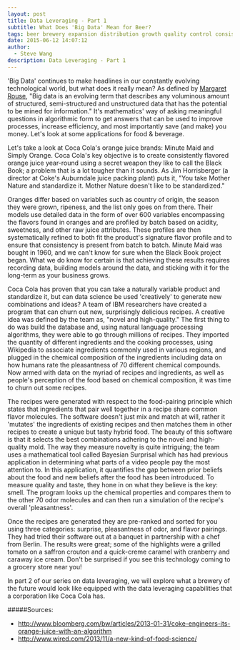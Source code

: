 ```yaml
---
layout: post
title: Data Leveraging - Part 1
subtitle: What Does 'Big Data' Mean for Beer?
tags: beer brewery expansion distribution growth quality control consistency data big
date: 2015-06-12 14:07:12
author:
  - Steve Wang
description: Data Leveraging - Part 1
---
```

'Big Data' continues to make headlines in our constantly evolving technological world, but what does it really mean? As defined by [Margaret Rouse][margaret-rouse], "Big data is an evolving term that describes any voluminous amount of structured, semi-structured and unstructured data that has the potential to be mined for information." It's mathematics' way of asking meaningful questions in algorithmic form to get answers that can be used to improve processes, increase efficiency, and most importantly save (and make) you money. Let's look at some applications for food & beverage.

<!--more-->

Let's take a look at Coca Cola's orange juice brands: Minute Maid and Simply Orange. Coca Cola's key objective is to create consistently flavored orange juice year-round using a secret weapon they like to call the Black Book; a problem that is a lot tougher than it sounds. As Jim Horrisberger (a director at Coke's Auburndale juice packing plant) puts it, "You take Mother Nature and standardize it. Mother Nature doesn't like to be standardized."

Oranges differ based on variables such as country of origin, the season they were grown, ripeness, and the list only goes on from there. Their models use detailed data in the form of over 600 variables encompassing the flavors found in oranges and are profiled by batch based on acidity, sweetness, and other raw juice attributes. These profiles are then systematically refined to both fit the product's signature flavor profile and to ensure that consistency is present from batch to batch. Minute Maid was bought in 1960, and we can't know for sure when the Black Book project began. What we do know for certain is that achieving these results requires recording data, building models around the data, and sticking with it for the long-term as your business grows.

Coca Cola has proven that you can take a naturally variable product and standardize it, but can data science be used 'creatively' to generate new combinations and ideas? A team of IBM researchers have created a program that can churn out new, surprisingly delicious recipes. A creative idea was defined by the team as, "novel and high-quality." The first thing to do was build the database and, using natural language processing algorithms, they were able to go through millions of recipes. They imported the quantity of different ingredients and the cooking processes, using Wikipedia to associate ingredients commonly used in various regions, and plugged in the chemical composition of the ingredients including data on how humans rate the pleasantness of 70 different chemical compounds. Now armed with data on the myriad of recipes and ingredients, as well as people's perception of the food based on chemical composition, it was time to churn out some recipes.

The recipes were generated with respect to the food-pairing principle which states that ingredients that pair well together in a recipe share common flavor molecules. The software doesn't just mix and match at will, rather it 'mutates' the ingredients of existing recipes and then matches them in other recipes to create a unique but tasty hybrid food. The beauty of this software is that it selects the best combinations adhering to the novel and high-quality mold. The way they measure novelty is quite intriguing; the team uses a mathematical tool called Bayesian Surprisal which has had previous application in determining what parts of a video people pay the most attention to. In this application, it quantifies the gap between prior beliefs about the food and new beliefs after the food has been introduced. To measure quality and taste, they hone in on what they believe is the key: smell. The program looks up the chemical properties and compares them to the other 70 odor molecules and can then run a simulation of the recipe's overall 'pleasantness'.

Once the recipes are generated they are pre-ranked and sorted for you using three categories: surprise, pleasantness of odor, and flavor pairings. They had tried their software out at a banquet in partnership with a chef from Berlin. The results were great; some of the highlights were a grilled tomato on a saffron crouton and a quick-creme caramel with cranberry and caraway ice cream. Don't be surprised if you see this technology coming to a grocery store near you!

In part 2 of our series on data leveraging, we will explore what a brewery of the future would look like equipped with the data leveraging capabilities that a corporation like Coca Cola has.

[margaret-rouse]: http://www.techtarget.com/contributor/margaret-rouse

#####Sources:
  * <a href="http://www.bloomberg.com/bw/articles/2013-01-31/coke-engineers-its-orange-juice-with-an-algorithm">http://www.bloomberg.com/bw/articles/2013-01-31/coke-engineers-its-orange-juice-with-an-algorithm</a>
  * <a href="http://www.wired.com/2013/11/a-new-kind-of-food-science/">http://www.wired.com/2013/11/a-new-kind-of-food-science/</a>
